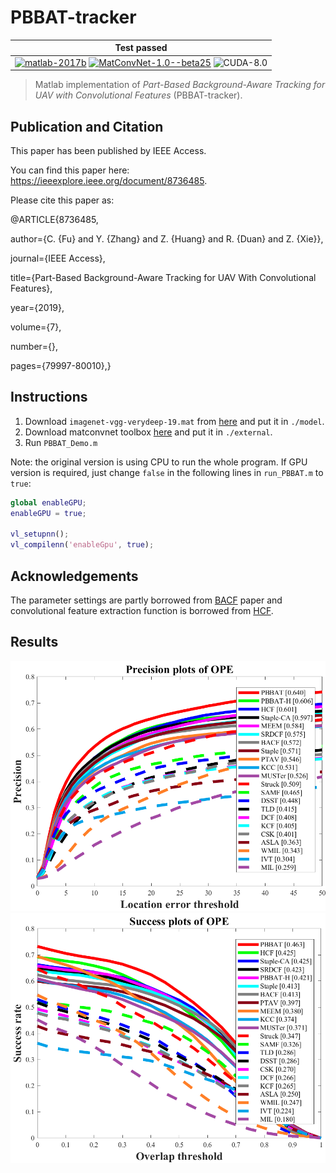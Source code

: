 # PBBAT-tracker

| **Test passed**                                              |
| ------------------------------------------------------------ |
| [![matlab-2017b](https://img.shields.io/badge/matlab-2017b-yellow.svg)](https://www.mathworks.com/products/matlab.html) [![MatConvNet-1.0--beta25](https://img.shields.io/badge/MatConvNet-1.0--beta25%20-blue.svg)](http://www.vlfeat.org/matconvnet/download/matconvnet-1.0-beta25.tar.gz) ![CUDA-8.0](https://img.shields.io/badge/CUDA-8.0-green.svg) |

> Matlab implementation of *Part-Based Background-Aware Tracking for UAV  with Convolutional Features* (PBBAT-tracker).

## Publication and Citation

This paper has been published by IEEE Access.

You can find this paper here: https://ieeexplore.ieee.org/document/8736485.

Please cite this paper as:

@ARTICLE{8736485,

  author={C. {Fu} and Y. {Zhang} and Z. {Huang} and R. {Duan} and Z. {Xie}},
  
  journal={IEEE Access}, 
  
  title={Part-Based Background-Aware Tracking for UAV With Convolutional Features}, 
  
  year={2019},
  
  volume={7},
  
  number={},
  
  pages={79997-80010},}

## Instructions

1. Download `imagenet-vgg-verydeep-19.mat` from [here](http://www.vlfeat.org/matconvnet/models/imagenet-vgg-verydeep-19.mat) and put it in `./model`.
2. Download matconvnet toolbox [here](http://www.vlfeat.org/matconvnet/download/matconvnet-1.0-beta25.tar.gz) and put it in `./external`.
3. Run `PBBAT_Demo.m`

Note: the original version is using CPU to run the whole program. If GPU version is required, just change `false` in the following lines in `run_PBBAT.m` to `true`:

```matlab
global enableGPU;
enableGPU = true;

vl_setupnn();
vl_compilenn('enableGpu', true);
```
## Acknowledgements
The parameter settings are partly borrowed from [BACF](http://www.hamedkiani.com/bacf.html) paper and convolutional feature extraction function is borrowed from [HCF](https://github.com/jbhuang0604/CF2).

## Results

![](./results/error.png "Precision plot")
![](./results/overlap.png "Success plot")
